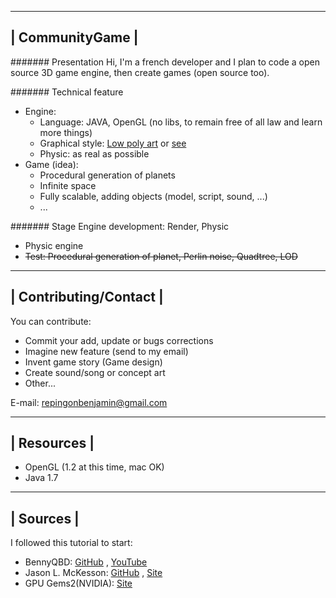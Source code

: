 -----------------
| CommunityGame |
-----------------

####### Presentation
Hi, I'm a french developer and I plan to code a open source 3D game engine, then create games (open source too).

####### Technical feature
* Engine:
  * Language: JAVA, OpenGL (no libs, to remain free of all law and learn more things)
  * Graphical style: [Low poly art](http://bit.ly/1oeDOdW) or [see](https://github.com/BenjaminRepingon/CommunityGame/tree/master/screenshot)
  * Physic: as real as possible
* Game (idea):
  * Procedural generation of planets
  * Infinite space
  * Fully scalable, adding objects (model, script, sound, ...)
  * ...

####### Stage
Engine development: Render, Physic
* Physic engine
* ~~Test: Procedural generation of planet, Perlin noise, Quadtree, LOD~~

------------------------
| Contributing/Contact |
------------------------
You can contribute:
* Commit your add, update or bugs corrections
* Imagine new feature (send to my email)
* Invent game story (Game design)
* Create sound/song or concept art
* Other...

E-mail: repingonbenjamin@gmail.com

-------------
| Resources |
-------------

* OpenGL (1.2 at this time, mac OK)
* Java 1.7

-----------
| Sources |
-----------

I followed this tutorial to start:
* BennyQBD: [GitHub](https://github.com/BennyQBD) , [YouTube](https://www.youtube.com/user/thebennybox)
* Jason L. McKesson: [GitHub](https://github.com/integeruser/gltut-lwjgl) , [Site](http://www.arcsynthesis.org/gltut/)
* GPU Gems2(NVIDIA): [Site](http://http.developer.nvidia.com/GPUGems2/gpugems2_frontmatter.html)

